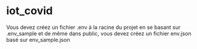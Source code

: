 # iot_covid

Vous devez créez un fichier .env à la racine du projet en se basant sur .env_sample et de même dans public, vous devez créez un fichier env.json basé sur env_sample.json